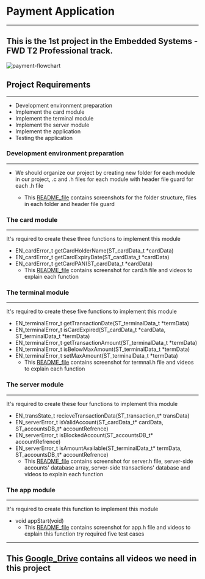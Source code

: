 # Payment Application
---
This is the 1st project in the Embedded Systems - FWD T2 Professional track.
---
![payment-flowchart](https://user-images.githubusercontent.com/87614712/186474556-7efa05a9-1053-4070-8a02-de586c1c6826.jpeg)
## Project Requirements
---
- Development environment preparation
- Implement the card module
- Implement the terminal module
- Implement the server module
- Implement the application
- Testing the application

### Development environment preparation
---
- We should organize our project by creating new folder for each module in our project, .c and .h files for each module with header file guard for each .h file

  - This [README_file](https://github.com/AliTaima/Payment_Application/blob/main/Development_environment_preparation/README.md) contains screenshots for the folder structure, files in each folder and header file guard
### The card module
---
It's required to create these three functions to implement this module 
- EN_cardError_t getCardHolderName(ST_cardData_t *cardData)
- EN_cardError_t getCardExpiryDate(ST_cardData_t *cardData)
- EN_cardError_t getCardPAN(ST_cardData_t *cardData)
  - This [README_file](https://github.com/AliTaima/Payment_Application/blob/main/Payment_Application/card/README.md) contains screenshot for card.h file and videos to explain each function
### The terminal module
---
It's required to create these five functions to implement this module 
- EN_terminalError_t getTransactionDate(ST_terminalData_t *termData)
- EN_terminalError_t isCardExpired(ST_cardData_t *cardData, ST_terminalData_t *termData)
- EN_terminalError_t getTransactionAmount(ST_terminalData_t *termData)
- EN_terminalError_t isBelowMaxAmount(ST_terminalData_t *termData)
- EN_terminalError_t setMaxAmount(ST_terminalData_t *termData)
  - This [README_file](https://github.com/AliTaima/Payment_Application/tree/main/Payment_Application/terminal) contains screenshot for termnal.h file and videos to explain each function
### The server module
---
It's required to create these four functions to implement this module
- EN_transState_t recieveTransactionData(ST_transaction_t* transData)
- EN_serverError_t isValidAccount(ST_cardData_t* cardData, ST_accountsDB_t* accountRefrence)
- EN_serverError_t isBlockedAccount(ST_accountsDB_t* accountRefrence)
- EN_serverError_t isAmountAvailable(ST_terminalData_t* termData, ST_accountsDB_t* accountRefrence)
  - This [README_file](https://github.com/AliTaima/Payment_Application/tree/main/Payment_Application/Server) contains screenshot for server.h file,  server-side accounts' database array, server-side transactions' database and videos to explain each function
### The app module
---
It's required to create this function to implement this module
- void appStart(void)
  - This [README_file](https://github.com/AliTaima/Payment_Application/blob/main/Payment_Application/Application/README.md) contains screenshot for app.h file and videos to explain this function try required five test cases
---
This [Google_Drive](https://drive.google.com/drive/folders/1ScxEBqYrTMixtPx3kUz-g8_QdayxkaS3?usp=sharing) contains all videos we need in this project
---


